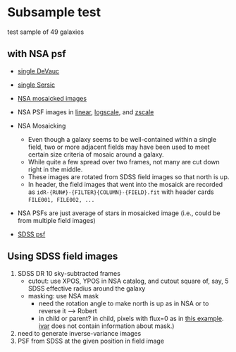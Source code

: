 Subsample test
==============

test sample of 49 galaxies

with NSA psf
------------
- [single DeVauc](single_DVC/summary.html)
- [single Sersic](single_SER/summary.html)
- [NSA mosaicked images](images/subsample_image.png)
- NSA PSF images in [linear](images/subsample_psf_linearscale.png), [logscale](images/subsample_psf_logscale.png), and [zscale](images/subsample_psf_zscale.png)

- NSA Mosaicking
    - Even though a galaxy seems to be well-contained within a single field, two or more adjacent fields may have been used to meet certain size criteria of mosaic around a galaxy.
    - While quite a few spread over two frames, not many are cut down right in the middle.
    - These images are rotated from SDSS field images so that north is up.
    - In header, the field images that went into the mosaick are recorded as `idR-{RUN#}-{FILTER}{COLUMN}-{FIELD}.fit` with header cards `FILE001, FILE002, ...`
- NSA PSFs are just average of stars in mosaicked image (i.e., could be from multiple field images)

- [SDSS psf](images/subsample_sdss_psf_zscale.png)

## Using SDSS field images

1. SDSS DR 10 sky-subtracted frames
    - cutout: use XPOS, YPOS in NSA catalog, and cutout square of, say, 5 SDSS effective radius around the galaxy
    - masking: use NSA mask
        + need the rotation angle to make north is up as in NSA or to reverse it --> Robert
        + in child or parent? in child, pixels with flux=0 as in [this example](images/J141224_masking). [ivar](images/J141224_ivar.png) does not contain information about mask.)
2. need to generate inverse-variance images
3. PSF from SDSS at the given position in field image

